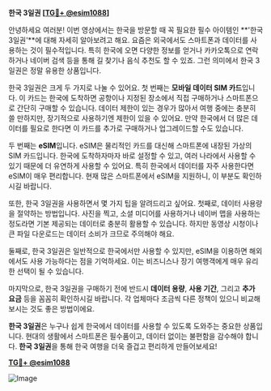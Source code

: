 **한국 3일권 [[TG💪+ @esim1088](https://t.me/s/esim1088)]**

안녕하세요 여러분! 이번 영상에서는 한국을 방문할 때 꼭 필요한 필수 아이템인 **'한국 3일권'**에 대해 자세히 알아보려고 해요. 요즘은 외국에서도 스마트폰과 데이터를 사용하는 것이 필수적입니다. 특히 한국에 오면 다양한 정보를 얻거나 카카오톡으로 연락하거나 네이버 검색 등을 통해 길 찾기나 음식 추천도 할 수 있죠. 그런 의미에서 한국 3일권은 정말 유용한 상품입니다.

한국 3일권은 크게 두 가지로 나눌 수 있어요. 첫 번째는 **모바일 데이터 SIM 카드**입니다. 이 카드는 한국에 도착하면 공항이나 지정된 장소에서 직접 구매하거나 스마트폰으로 간단히 구매할 수 있습니다. 데이터 제한이 있는 경우가 많아서 여행 중에는 충분히 쓸 만하지만, 장기적으로 사용하기엔 제한이 있을 수 있어요. 만약 한국에서 더 많은 데이터를 필요로 한다면 이 카드를 추가로 구매하거나 업그레이드할 수도 있습니다.

두 번째는 **eSIM**입니다. eSIM은 물리적인 카드를 대신해 스마트폰에 내장된 가상의 SIM 카드입니다. 한국에 도착하자마자 바로 설정할 수 있고, 여러 나라에서 사용할 수 있기 때문에 더 유연하게 사용할 수 있어요. 특히 한국에서 데이터를 자주 사용한다면 eSIM이 매우 편리합니다. 현재 많은 스마트폰에서 eSIM을 지원하니, 이 부분도 확인하시길 바랍니다.

또한, 한국 3일권을 사용하면서 몇 가지 팁을 알려드리고 싶어요. 첫째로, 데이터 사용량을 절약하는 방법입니다. 사진을 찍고, 소셜 미디어를 사용하거나 네이버 맵을 사용하는 정도라면 기본 제공되는 데이터로 충분히 활용할 수 있습니다. 하지만 동영상 시청이나 큰 파일 다운로드는 데이터 소비가 크므로 주의해야 해요.

둘째로, 한국 3일권은 일반적으로 한국에서만 사용할 수 있지만, eSIM을 이용하면 해외에서도 사용 가능하다는 점을 기억하세요. 이는 비즈니스나 장기 여행객에게 매우 유리한 선택이 될 수 있습니다.

마지막으로, 한국 3일권을 구매하기 전에 반드시 **데이터 용량**, **사용 기간**, 그리고 **추가 요금** 등을 꼼꼼히 확인하시길 바랍니다. 각 업체마다 조금씩 다른 정책이 있으니 비교해 보시는 것도 좋은 방법이에요.

**한국 3일권**은 누구나 쉽게 한국에서 데이터를 사용할 수 있도록 도와주는 중요한 상품입니다. 현대의 생활에서 스마트폰은 필수품이고, 데이터 없이는 불편함을 감수해야 합니다. **한국 3일권**을 통해 한국 여행을 더욱 즐겁고 편리하게 만들어보세요!

**[TG💪+ @esim1088](https://t.me/s/esim1088)**

![Image](https://i.postimg.cc/Y0z9fWf4/image.png)